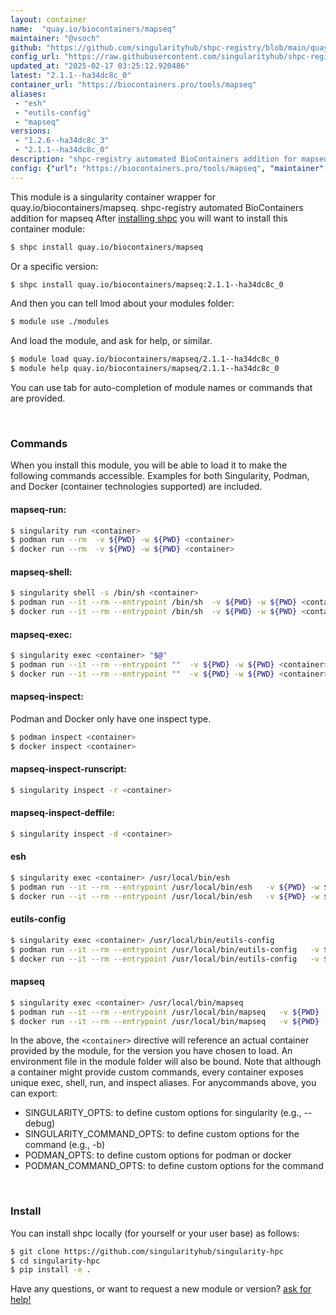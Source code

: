 ```yaml
---
layout: container
name:  "quay.io/biocontainers/mapseq"
maintainer: "@vsoch"
github: "https://github.com/singularityhub/shpc-registry/blob/main/quay.io/biocontainers/mapseq/container.yaml"
config_url: "https://raw.githubusercontent.com/singularityhub/shpc-registry/main/quay.io/biocontainers/mapseq/container.yaml"
updated_at: "2025-02-17 03:25:12.920486"
latest: "2.1.1--ha34dc8c_0"
container_url: "https://biocontainers.pro/tools/mapseq"
aliases:
 - "esh"
 - "eutils-config"
 - "mapseq"
versions:
 - "1.2.6--ha34dc8c_3"
 - "2.1.1--ha34dc8c_0"
description: "shpc-registry automated BioContainers addition for mapseq"
config: {"url": "https://biocontainers.pro/tools/mapseq", "maintainer": "@vsoch", "description": "shpc-registry automated BioContainers addition for mapseq", "latest": {"2.1.1--ha34dc8c_0": "sha256:326574bdad0e3e393976f93dd8d53077bf3d89d34c3d693dc0b996fa2de2bf00"}, "tags": {"1.2.6--ha34dc8c_3": "sha256:57426f4ee51d1bf56dc9ac01f2e1d34b6cb5b34992a7feb5a302b24f7d5f5fe2", "2.1.1--ha34dc8c_0": "sha256:326574bdad0e3e393976f93dd8d53077bf3d89d34c3d693dc0b996fa2de2bf00"}, "docker": "quay.io/biocontainers/mapseq", "aliases": {"esh": "/usr/local/bin/esh", "eutils-config": "/usr/local/bin/eutils-config", "mapseq": "/usr/local/bin/mapseq"}}
---
```


This module is a singularity container wrapper for quay.io/biocontainers/mapseq.
shpc-registry automated BioContainers addition for mapseq
After [installing shpc](#install) you will want to install this container module:


```bash
$ shpc install quay.io/biocontainers/mapseq
```

Or a specific version:

```bash
$ shpc install quay.io/biocontainers/mapseq:2.1.1--ha34dc8c_0
```

And then you can tell lmod about your modules folder:

```bash
$ module use ./modules
```

And load the module, and ask for help, or similar.

```bash
$ module load quay.io/biocontainers/mapseq/2.1.1--ha34dc8c_0
$ module help quay.io/biocontainers/mapseq/2.1.1--ha34dc8c_0
```

You can use tab for auto-completion of module names or commands that are provided.

<br>

### Commands

When you install this module, you will be able to load it to make the following commands accessible.
Examples for both Singularity, Podman, and Docker (container technologies supported) are included.

#### mapseq-run:

```bash
$ singularity run <container>
$ podman run --rm  -v ${PWD} -w ${PWD} <container>
$ docker run --rm  -v ${PWD} -w ${PWD} <container>
```

#### mapseq-shell:

```bash
$ singularity shell -s /bin/sh <container>
$ podman run --it --rm --entrypoint /bin/sh  -v ${PWD} -w ${PWD} <container>
$ docker run --it --rm --entrypoint /bin/sh  -v ${PWD} -w ${PWD} <container>
```

#### mapseq-exec:

```bash
$ singularity exec <container> "$@"
$ podman run --it --rm --entrypoint ""  -v ${PWD} -w ${PWD} <container> "$@"
$ docker run --it --rm --entrypoint ""  -v ${PWD} -w ${PWD} <container> "$@"
```

#### mapseq-inspect:

Podman and Docker only have one inspect type.

```bash
$ podman inspect <container>
$ docker inspect <container>
```

#### mapseq-inspect-runscript:

```bash
$ singularity inspect -r <container>
```

#### mapseq-inspect-deffile:

```bash
$ singularity inspect -d <container>
```


#### esh

```bash
$ singularity exec <container> /usr/local/bin/esh
$ podman run --it --rm --entrypoint /usr/local/bin/esh   -v ${PWD} -w ${PWD} <container> -c " $@"
$ docker run --it --rm --entrypoint /usr/local/bin/esh   -v ${PWD} -w ${PWD} <container> -c " $@"
```


#### eutils-config

```bash
$ singularity exec <container> /usr/local/bin/eutils-config
$ podman run --it --rm --entrypoint /usr/local/bin/eutils-config   -v ${PWD} -w ${PWD} <container> -c " $@"
$ docker run --it --rm --entrypoint /usr/local/bin/eutils-config   -v ${PWD} -w ${PWD} <container> -c " $@"
```


#### mapseq

```bash
$ singularity exec <container> /usr/local/bin/mapseq
$ podman run --it --rm --entrypoint /usr/local/bin/mapseq   -v ${PWD} -w ${PWD} <container> -c " $@"
$ docker run --it --rm --entrypoint /usr/local/bin/mapseq   -v ${PWD} -w ${PWD} <container> -c " $@"
```



In the above, the `<container>` directive will reference an actual container provided
by the module, for the version you have chosen to load. An environment file in the
module folder will also be bound. Note that although a container
might provide custom commands, every container exposes unique exec, shell, run, and
inspect aliases. For anycommands above, you can export:

 - SINGULARITY_OPTS: to define custom options for singularity (e.g., --debug)
 - SINGULARITY_COMMAND_OPTS: to define custom options for the command (e.g., -b)
 - PODMAN_OPTS: to define custom options for podman or docker
 - PODMAN_COMMAND_OPTS: to define custom options for the command

<br>

### Install

You can install shpc locally (for yourself or your user base) as follows:

```bash
$ git clone https://github.com/singularityhub/singularity-hpc
$ cd singularity-hpc
$ pip install -e .
```

Have any questions, or want to request a new module or version? [ask for help!](https://github.com/singularityhub/singularity-hpc/issues)